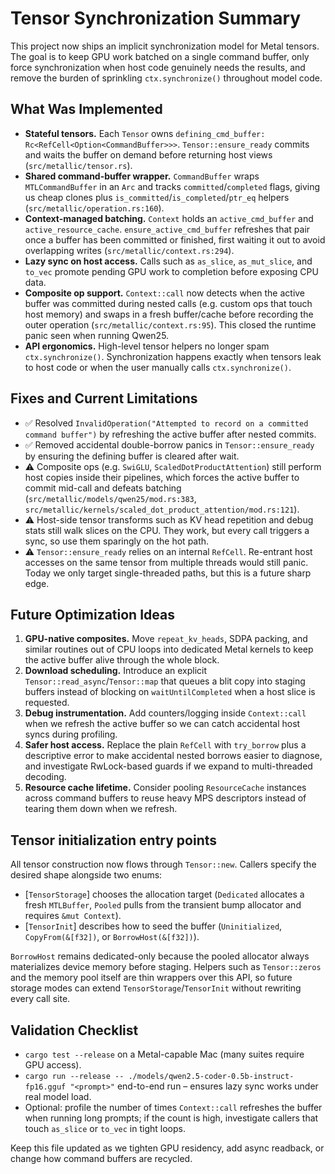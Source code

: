 # Tensor Synchronization Summary

This project now ships an implicit synchronization model for Metal tensors. The goal is to keep GPU work batched on a single command buffer, only force synchronization when host code genuinely needs the results, and remove the burden of sprinkling `ctx.synchronize()` throughout model code.

## What Was Implemented
- **Stateful tensors.** Each `Tensor` owns `defining_cmd_buffer: Rc<RefCell<Option<CommandBuffer>>>`. `Tensor::ensure_ready` commits and waits the buffer on demand before returning host views (`src/metallic/tensor.rs`).
- **Shared command-buffer wrapper.** `CommandBuffer` wraps `MTLCommandBuffer` in an `Arc` and tracks `committed`/`completed` flags, giving us cheap clones plus `is_committed`/`is_completed`/`ptr_eq` helpers (`src/metallic/operation.rs:160`).
- **Context-managed batching.** `Context` holds an `active_cmd_buffer` and `active_resource_cache`. `ensure_active_cmd_buffer` refreshes that pair once a buffer has been committed or finished, first waiting it out to avoid overlapping writes (`src/metallic/context.rs:294`).
- **Lazy sync on host access.** Calls such as `as_slice`, `as_mut_slice`, and `to_vec` promote pending GPU work to completion before exposing CPU data.
- **Composite op support.** `Context::call` now detects when the active buffer was committed during nested calls (e.g. custom ops that touch host memory) and swaps in a fresh buffer/cache before recording the outer operation (`src/metallic/context.rs:95`). This closed the runtime panic seen when running Qwen25.
- **API ergonomics.** High-level tensor helpers no longer spam `ctx.synchronize()`. Synchronization happens exactly when tensors leak to host code or when the user manually calls `ctx.synchronize()`.

## Fixes and Current Limitations
- ✅ Resolved `InvalidOperation("Attempted to record on a committed command buffer")` by refreshing the active buffer after nested commits.
- ✅ Removed accidental double-borrow panics in `Tensor::ensure_ready` by ensuring the defining buffer is cleared after wait.
- ⚠️ Composite ops (e.g. `SwiGLU`, `ScaledDotProductAttention`) still perform host copies inside their pipelines, which forces the active buffer to commit mid-call and defeats batching (`src/metallic/models/qwen25/mod.rs:383`, `src/metallic/kernels/scaled_dot_product_attention/mod.rs:121`).
- ⚠️ Host-side tensor transforms such as KV head repetition and debug stats still walk slices on the CPU. They work, but every call triggers a sync, so use them sparingly on the hot path.
- ⚠️ `Tensor::ensure_ready` relies on an internal `RefCell`. Re-entrant host accesses on the same tensor from multiple threads would still panic. Today we only target single-threaded paths, but this is a future sharp edge.

## Future Optimization Ideas
1. **GPU-native composites.** Move `repeat_kv_heads`, SDPA packing, and similar routines out of CPU loops into dedicated Metal kernels to keep the active buffer alive through the whole block.
2. **Download scheduling.** Introduce an explicit `Tensor::read_async`/`Tensor::map` that queues a blit copy into staging buffers instead of blocking on `waitUntilCompleted` when a host slice is requested.
3. **Debug instrumentation.** Add counters/logging inside `Context::call` when we refresh the active buffer so we can catch accidental host syncs during profiling.
4. **Safer host access.** Replace the plain `RefCell` with `try_borrow` plus a descriptive error to make accidental nested borrows easier to diagnose, and investigate RwLock-based guards if we expand to multi-threaded decoding.
5. **Resource cache lifetime.** Consider pooling `ResourceCache` instances across command buffers to reuse heavy MPS descriptors instead of tearing them down when we refresh.

## Tensor initialization entry points
All tensor construction now flows through `Tensor::new`. Callers specify the desired shape alongside two enums:

- [`TensorStorage`] chooses the allocation target (`Dedicated` allocates a fresh `MTLBuffer`, `Pooled` pulls from the transient bump allocator and requires `&mut Context`).
- [`TensorInit`] describes how to seed the buffer (`Uninitialized`, `CopyFrom(&[f32])`, or `BorrowHost(&[f32])`).

`BorrowHost` remains dedicated-only because the pooled allocator always materializes device memory before staging. Helpers such as `Tensor::zeros` and the memory pool itself are thin wrappers over this API, so future storage modes can extend `TensorStorage`/`TensorInit` without rewriting every call site.

## Validation Checklist
- `cargo test --release` on a Metal-capable Mac (many suites require GPU access).
- `cargo run --release -- ./models/qwen2.5-coder-0.5b-instruct-fp16.gguf "<prompt>"` end-to-end run – ensures lazy sync works under real model load.
- Optional: profile the number of times `Context::call` refreshes the buffer when running long prompts; if the count is high, investigate callers that touch `as_slice` or `to_vec` in tight loops.

Keep this file updated as we tighten GPU residency, add async readback, or change how command buffers are recycled.
